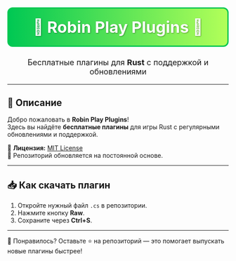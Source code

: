 <h1 align="center" style="font-size: 36px; font-weight: bold; padding: 20px; border: 3px solid #00C853; border-radius: 12px; background: linear-gradient(90deg, #00C853, #B2FF59); color: #fff; text-shadow: 1px 1px 3px rgba(0,0,0,0.4);">
🎯 Robin Play Plugins 🎯
</h1>

<p align="center" style="font-size: 18px;">
    Бесплатные плагины для <b>Rust</b> с поддержкой и обновлениями
</p>

---

## 📜 Описание
Добро пожаловать в **Robin Play Plugins**!  
Здесь вы найдёте **бесплатные плагины** для игры Rust с регулярными обновлениями и поддержкой.

📌 **Лицензия:** [MIT License](https://github.com/RobinPlay-2025/Free-Plugins/blob/main/LICENSE)  
📅 Репозиторий обновляется на постоянной основе.

---

## 📥 Как скачать плагин
1. Откройте нужный файл `.cs` в репозитории.
2. Нажмите кнопку **Raw**.
3. Сохраните через **Ctrl+S**.

---

💬 Понравилось? Оставьте ⭐ на репозиторий — это помогает выпускать новые плагины быстрее!
